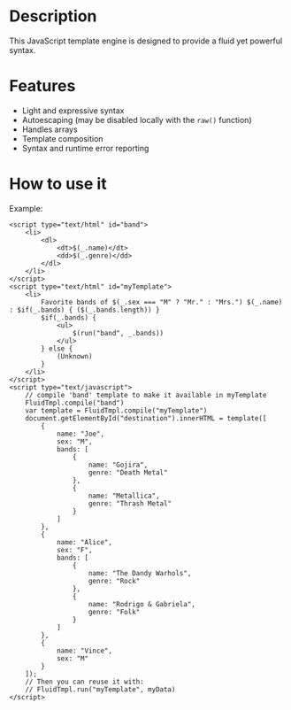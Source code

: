 # Description
This JavaScript template engine is designed to provide a fluid yet powerful syntax.

# Features
* Light and expressive syntax
* Autoescaping (may be disabled locally with the `raw()` function)
* Handles arrays
* Template composition
* Syntax and runtime error reporting

# How to use it

Example:

    <script type="text/html" id="band">
        <li>
            <dl>
                <dt>$(_.name)</dt>
                <dd>$(_.genre)</dd>
            </dl>
        </li>
    </script>
    <script type="text/html" id="myTemplate">
        <li>
            Favorite bands of $(_.sex === "M" ? "Mr." : "Mrs.") $(_.name) : $if(_.bands) { ($(_.bands.length)) }
            $if(_.bands) {
                <ul>
                    $(run("band", _.bands))
                </ul>
            } else {
                (Unknown)
            }
        </li>
    </script>
    <script type="text/javascript">
        // compile 'band' template to make it available in myTemplate
        FluidTmpl.compile("band")
        var template = FluidTmpl.compile("myTemplate")
        document.getElementById("destination").innerHTML = template([
            {
                name: "Joe",
                sex: "M",
                bands: [
                    {
                        name: "Gojira",
                        genre: "Death Metal"
                    },
                    {
                        name: "Metallica",
                        genre: "Thrash Metal"
                    }
                ]
            },
            {
                name: "Alice",
                sex: "F",
                bands: [
                    {
                        name: "The Dandy Warhols",
                        genre: "Rock"
                    },
                    {
                        name: "Rodrigo & Gabriela",
                        genre: "Folk"
                    }
                ]
            },
            {
                name: "Vince",
                sex: "M"
            }
        ]);
        // Then you can reuse it with:
        // FluidTmpl.run("myTemplate", myData)
    </script>